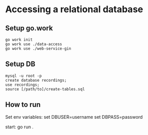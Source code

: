 # Accessing a relational database

## Setup go.work
    go work init
    go work use ./data-access
    go work use ./web-service-gin

## Setup DB
    mysql -u root -p
    create database recordings;
    use recordings;
    source [/path/to]/create-tables.sql

## How to run
Set env variables:
    set DBUSER=username
    set DBPASS=password

start: 
    go run .